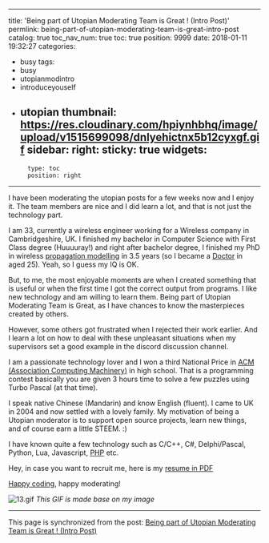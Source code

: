 
---
title: 'Being part of Utopian Moderating Team is Great ! (Intro Post)'
permlink: being-part-of-utopian-moderating-team-is-great-intro-post
catalog: true
toc_nav_num: true
toc: true
position: 9999
date: 2018-01-11 19:32:27
categories:
- busy
tags:
- busy
- utopianmodintro
- introduceyouself
- utopian
thumbnail: https://res.cloudinary.com/hpiynhbhq/image/upload/v1515699098/dnlyehictnx5b12cyxgf.gif
sidebar:
    right:
        sticky: true
widgets:
    -
        type: toc
        position: right
---


I have been moderating the utopian posts  for a few weeks now and I enjoy it. The team members are nice and I did learn a lot, and that is not just the technology part.

 I am 33, currently a wireless engineer working for a Wireless company in Cambridgeshire, UK. I finished my bachelor in Computer Science with First Class degree (Huuuuray!) and right after bachelor degree, I finished my PhD in wireless [propagation modelling](https://propagationtools.com/wireless/) in 3.5 years (so I became a [Doctor](https://helloacm.com/about/) in aged 25). Yeah, so I guess my IQ is OK.

But, to me, the most enjoyable moments are when I created something that is useful or when the first time I got the correct output from programs. I like new technology and am willing to learn them. Being part of Utopian Moderating Team is Great, as I have chances to know the masterpieces created by others.

However, some others got frustrated when I rejected their work earlier.  And I learn a lot on how to deal with these unpleasant situations when my supervisors set a good example in the discord discussion channel. 

I am a passionate technology lover and I won a third National Price in [ACM (Association Computing Machinery)](https://helloacm.com/about) in high school. That is a programming contest basically you are given 3 hours time to solve a few puzzles using Turbo Pascal (at that time).

I speak native Chinese (Mandarin) and know English (fluent). I came to UK in 2004 and now settled with a lovely family. My motivation of being a Utopian moderator is to support open source projects, learn new things, and of course earn a little STEEM. :)

I have known quite a few technology such as C/C++, C#, Delphi/Pascal, Python, Lua, Javascript, [PHP](https://helloacm.com/php-function-to-get-exchange-rate-between-cryptocurrency-btc-ltc-eth-to-fiat-currency/) etc. 

Hey, in case you want to recruit me, here is my [resume in PDF](https://steakovercooked.com/documents/cv.pdf)

[Happy coding](https://helloacm.com/being-part-of-utopian-moderating-team-is-great-intro-post/), happy moderating!

![13.gif](https://res.cloudinary.com/hpiynhbhq/image/upload/v1515699098/dnlyehictnx5b12cyxgf.gif)
*This GIF is made base on my image*

- - -

This page is synchronized from the post: [Being part of Utopian Moderating Team is Great ! (Intro Post)](https://steemit.com/@justyy/being-part-of-utopian-moderating-team-is-great-intro-post)
